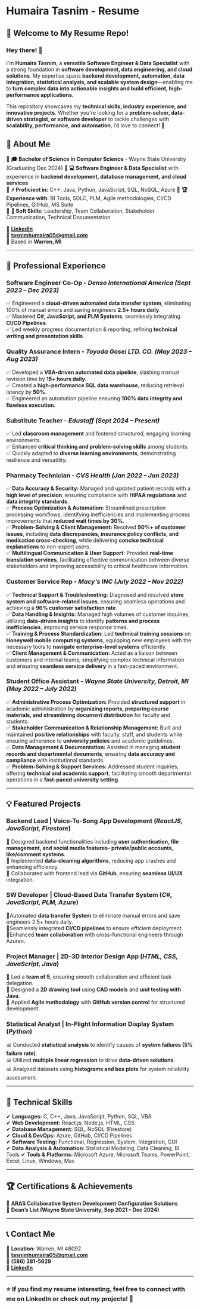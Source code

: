 # **Humaira Tasnim - Resume**  

## **👋 Welcome to My Resume Repo!**
### Hey there! 👋  

I'm **Humaira Tasnim**, a **versatile Software Engineer & Data Specialist** with a strong foundation in **software development, data engineering, and cloud solutions**. My expertise spans **backend development, automation, data integration, statistical analysis, and scalable system design**—enabling me to **turn complex data into actionable insights and build efficient, high-performance applications**.  

This repository showcases my **technical skills, industry experience, and innovative projects**. Whether you're looking for a **problem-solver, data-driven strategist, or software developer** to tackle challenges with **scalability, performance, and automation**, I’d love to connect! 🚀  


## **🚀 About Me**    

🔹 **🎓 Bachelor of Science in Computer Science** - Wayne State University (Graduating Dec 2024)
🔹 **💻 Software Engineer & Data Specialist** with experience in **backend development, database management, and cloud services**   
🔹 **⚡ Proficient in:** C++, Java, Python, JavaScript, SQL, NoSQL, Azure 
🔹 **🏆 Experience with:** BI Tools, SDLC, PLM, Agile methodologies, CI/CD Pipelines, GitHub, MS Suite   
🔹 **🤗 Soft Skills:** Leadership, Team Collaboration, Stakeholder Communication, Technical Documentation  

📌 [**LinkedIn**](http://www.linkedin.com/in/humaira-tasnim-240623230/)  
📧 **tasnimhumaira05@gmail.com**  
📍 Based in **Warren, MI**  

---  

## **💼 Professional Experience**  
### **Software Engineer Co-Op** - *Denso International America*  *(Sept 2023 – Dec 2023)*  
✅ Engineered a **cloud-driven automated data transfer system**, eliminating 100% of manual errors and saving engineers **2.5+ hours daily**.  
✅ Mastered **C#, JavaScript, and PLM Systems**, seamlessly integrating **CI/CD Pipelines**.  
✅ Led weekly progress documentation & reporting, refining **technical writing and presentation skills**.  

### **Quality Assurance Intern** - *Toyoda Gosei LTD. CO.*  *(May 2023 – Aug 2023)*  
✅ Developed a **VBA-driven automated data pipeline**, slashing manual revision time by **15+ hours daily**.  
✅ Created a **high-performance SQL data warehouse**, reducing retrieval latency by **50%**.  
✅ Engineered an automation pipeline ensuring **100% data integrity and flawless execution**.  

### **Substitute Teacher** - *Edustaff*  *(Sept 2024 – Present)*  
✅ Led **classroom management** and fostered structured, engaging learning environments.  
✅ Enhanced **critical thinking and problem-solving skills** among students.  
✅ Quickly adapted to **diverse learning environments**, demonstrating resilience and versatility. 

### **Pharmacy Technician** - *CVS Health*  *(Jan 2022 – Jan 2023)*  
✅ **Data Accuracy & Security:** Managed and updated patient records with a **high level of precision**, ensuring compliance with **HIPAA regulations** and **data integrity standards**.  
✅ **Process Optimization & Automation:** Streamlined prescription processing workflows, identifying inefficiencies and implementing process improvements that **reduced wait times by 30%**.  
✅ **Problem-Solving & Client Management:** Resolved **90%+ of customer issues**, including **data discrepancies, insurance policy conflicts, and medication cross-checking**, while delivering **concise technical explanations** to non-expert users.  
✅ **Multilingual Communication & User Support:** Provided **real-time translation services**, facilitating effective communication between diverse stakeholders and improving accessibility to critical healthcare information.  

### **Customer Service Rep** - *Macy's INC*  *(July 2022 – Nov 2022)*  
✅ **Technical Support & Troubleshooting:** Diagnosed and resolved **store system and software-related issues**, ensuring seamless operations and achieving a **96% customer satisfaction rate**.  
✅ **Data Handling & Insights:** Managed high volumes of customer inquiries, utilizing **data-driven insights** to identify **patterns and process inefficiencies**, improving service response times.  
✅ **Training & Process Standardization:** Led **technical training sessions** on **Honeywell mobile computing systems**, equipping new employees with the necessary tools to **navigate enterprise-level systems** efficiently.  
✅ **Client Management & Communication:** Acted as a liaison between customers and internal teams, simplifying complex technical information and ensuring **seamless service delivery** in a fast-paced environment.  

### **Student Office Assistant** - *Wayne State University, Detroit, MI*  *(May 2022 – July 2022)*  
✅ **Administrative Process Optimization:** Provided **structured support** in academic administration by **organizing reports, preparing course materials, and streamlining document distribution** for faculty and students.  
✅ **Stakeholder Communication & Relationship Management:** Built and maintained **positive relationships** with faculty, staff, and students while ensuring adherence to **university policies** and academic guidelines.  
✅ **Data Management & Documentation:** Assisted in managing **student records and departmental documents**, ensuring **data accuracy and compliance** with institutional standards.  
✅ **Problem-Solving & Support Services:** Addressed student inquiries, offering **technical and academic support**, facilitating smooth departmental operations in a **fast-paced university setting**.  


---  

## **💡 Featured Projects**  
### **Backend Lead | Voice-To-Song App Development** (*ReactJS, JavaScript, Firestore*)  
🚀 Designed backend functionalities including **user authentication, file management, and social media features- private/public accounts, like/comment systems**.  
🚀 Implemented **data-cleaning algorithms**, reducing app crashes and enhancing efficiency.  
🚀 Collaborated with frontend lead via **GitHub**, ensuring **seamless UI/UX** integration.  

### **SW Developer | Cloud-Based Data Transfer System** (*C#, JavaScript, PLM, Azure*)
🏅Automated **data transfer System** to eliminate manual errors and save engineers 2.5+ hours daily.  
🏅Seamlessly integrated **CI/CD pipelines** to ensure efficient deployment.  
🏅Enhanced **team collaboration** with cross-functional engineers through Azuren.  

### **Project Manager | 2D-3D Interior Design App** (*HTML, CSS, JavaScript, Java*)  
📌 Led a **team of 5**, ensuring smooth collaboration and efficient task delegation.  
📌 Designed a **2D drawing tool** using **CAD models** and **unit testing with Java**.  
📌 Applied **Agile methodology** with **GitHub version control** for structured development.  

### **Statistical Analyst | In-Flight Information Display System** (*Python*)  
📊 Conducted **statistical analysis** to identify causes of **system failures (5% failure rate)**.  
📊 Utilized **multiple linear regression** to drive **data-driven solutions**.  
📊 Analyzed datasets using **histograms and box plots** for system reliability assessment.  

---  

## **🔧 Technical Skills**  
✔ **Languages:** C, C++, Java, JavaScript, Python, SQL, VBA  
✔ **Web Development:** React.js, Node.js, HTML, CSS  
✔ **Database Management:** SQL, NoSQL (Firestore)  
✔ **Cloud & DevOps:** Azure, GitHub, CI/CD Pipelines  
✔ **Software Testing:** Functional, Regression, System, Integration, GUI  
✔ **Data Analysis & Automation:** Statistical Modeling, Data Cleaning, BI Tools
✔ **Tools & Platforms:** Microsoft Azure, Microsoft Teams, PowerPoint, Excel, Linux, Windows, Mac  

---  

## **🏆 Certifications & Achievements**  
🏅 **ARAS Collaborative System Development Configuration Solutions**  
🏅 **Dean’s List (Wayne State University, Sep 2021 – Dec 2024)**  

---  

## **📞 Contact Me**  
📍 **Location:** Warren, MI 48092  
📧 **tasnimhumaira05@gmail.com**  
📱 **(586) 381-5629**  
🔗 **[LinkedIn](http://www.linkedin.com/in/humaira-tasnim-240623230/)**  

---  

### ⭐ If you find my resume interesting, feel free to connect with me on **LinkedIn** or check out my projects! 🚀

